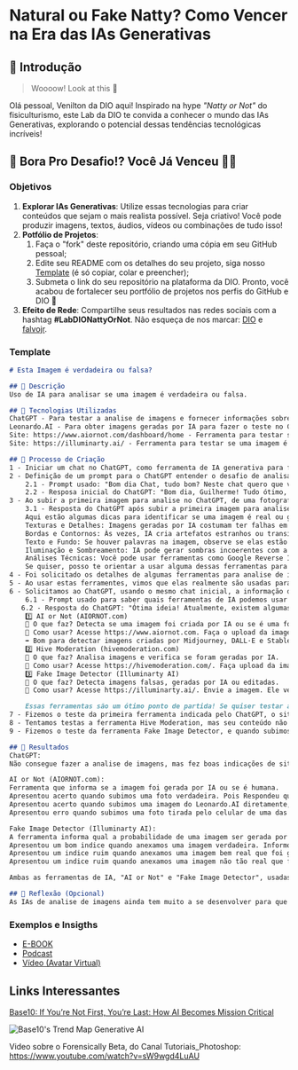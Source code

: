# Natural ou Fake Natty? Como Vencer na Era das IAs Generativas

## 🚀 Introdução

> Woooow! Look at this 👀

Olá pessoal, Venilton da DIO aqui! Inspirado na hype _"Natty or Not"_ do fisiculturismo, este Lab da DIO te convida a conhecer o mundo das IAs Generativas, explorando o potencial dessas tendências tecnológicas incríveis!

## 🎯 Bora Pro Desafio!? Você Já Venceu 💪🤓

### Objetivos

1. **Explorar IAs Generativas**: Utilize essas tecnologias para criar conteúdos que sejam o mais realista possível. Seja criativo! Você pode produzir imagens, textos, áudios, vídeos ou combinações de tudo isso!
1. **Potfólio de Projetos**:
    1. Faça o "fork" deste repositório, criando uma cópia em seu GitHub pessoal;
    2. Edite seu README com os detalhes do seu projeto, siga nosso [Template](#template) (é só copiar, colar e preencher);
    3. Submeta o link do seu repositório na plataforma da DIO. Pronto, você acabou de fortalecer seu portfólio de projetos nos perfis do GitHub e DIO 🚀
1. **Efeito de Rede**: Compartilhe seus resultados nas redes sociais com a hashtag **#LabDIONattyOrNot**. Não esqueça de nos marcar: [DIO](https://www.linkedin.com/school/dio-makethechange) e [falvojr](https://www.linkedin.com/in/falvojr).

### Template

```markdown
# Esta Imagem é verdadeira ou falsa?

## 📒 Descrição
Uso de IA para analisar se uma imagem é verdadeira ou falsa.

## 🤖 Tecnologias Utilizadas
ChatGPT - Para testar a analise de imagens e fornecer informações sobre ferramentas e outras IAs
Leonardo.AI - Para obter imagens geradas por IA para fazer o teste no ChatGPT e outras ferramentas
Site: https://www.aiornot.com/dashboard/home - Ferramenta para testar se uma imagem é verdadeira ou não.
Site: https://illuminarty.ai/ - Ferramenta para testar se uma imagem é verdadeira ou não.

## 🧐 Processo de Criação
1 - Iniciar um chat no ChatGPT, como ferramenta de IA generativa para fazer a analise de imagens (porque o chat tem esta opção de analise quando vamos digitar um prompt inicialmente)
2 - Definição de um prompt para o ChatGPT entender o desafio de analisar se uma imagem é verdadeira ou falsa.
    2.1 - Prompt usado: "Bom dia Chat, tudo bom? Neste chat quero que você use sua visão computacional para apurar se uma imagem é verdadeira ou falsa. Verdadeiro é quando a imagem é uma fotografia real, sem filtro ou adulteração, e esta fotografia real pode ser de lugares, pessoas ou objetos ou uma mistura deles. Falsa é quando a imagem é uma fotografia com filtro que alterou sua realidade, uma fotografia gerada por IA, cartoons, desenhos e qualquer imagem que não seja uma fotografia real. Podemos começar?"
    2.2 - Resposa inicial do ChatGPT: "Bom dia, Guilherme! Tudo ótimo, e com você? Esse desafio parece interessante! Você pode me enviar uma imagem, e eu analisarei se ela é verdadeira ou falsa de acordo com os critérios que você estabeleceu."
3 - Ao subir a primeira imagem para analise no ChatGPT, de uma fotografia verdadeira (minha foto de perfil no linkedin), o ChatGPT já respondeu que não é capaz de fazer uma analise de imagens diretamente (contradizendo o seu informe anterior onde deu o aceite para o desafio), em seguida ele informou algumas dicas para analisar se uma imagem é real ou não e disse que poderia indicar algumas ferramentas para tal.
    3.1 - Resposta do ChatGPT após subir a primeira imagem para analise: "Atualmente, não consigo realizar análise direta de imagens para determinar se são verdadeiras ou falsas. No entanto, posso te orientar sobre como verificar isso.
    Aqui estão algumas dicas para identificar se uma imagem é real ou gerada/modificada:
    Texturas e Detalhes: Imagens geradas por IA costumam ter falhas em mãos, olhos, dentes e simetria facial.
    Bordas e Contornos: Às vezes, IA cria artefatos estranhos ou transições de cores que parecem "borradas".
    Texto e Fundo: Se houver palavras na imagem, observe se elas estão deformadas ou ilegíveis.
    Iluminação e Sombreamento: IA pode gerar sombras incoerentes com a luz da cena.
    Análises Técnicas: Você pode usar ferramentas como Google Reverse Image Search ou sites como Forensically para ver metadados da imagem.
    Se quiser, posso te orientar a usar alguma dessas ferramentas para verificar se a imagem é real. Quer tentar?"
4 - Foi solicitado os detalhes de algumas ferramentas para analise de imagem, e o ChatGPT indicou algumas (Ex: Google Reverse Image Search, Forensically, FotoForensics)
5 - Ao usar estas ferramentes, vimos que elas realmente são usadas para analisar se uma imagem já apareceu na internet (No caso do Google Reverse Image Search, ele analisa se a imagem está associada a banco de imagens ou geração de IA ou deepfake) ou fazem a analise forense da imagem (No caso do Forensically). Mesmo assim não são ferramentas que dizem diretamenta se uma imagem é falsa ou verdadeira como IA generativa.
6 - Solicitamos ao ChatGPT, usando o mesmo chat inicial, a informação de ferramentas de IA que podem informar se uma imagem é verdadeira ou falsa.
    6.1 - Prompt usado para saber quais ferramentas de IA podemos usar para nosso desafio: "As ferramentas que você indicou são interessantes, mas elas são úteis para uma analise de fotos mais profunda. Sendo assim, eu queria alguma orientação sobre IAs que podem fazer este tipo de trabalho que pedi para você no inicio, você pode me indicar alguma?"
   6.2 - Resposta do ChatGPT: "Ótima ideia! Atualmente, existem algumas IAs que podem analisar imagens e identificar se são reais ou geradas por IA. Aqui estão algumas das mais eficazes:
    1️⃣ AI or Not (AIORNOT.com)
    🔹 O que faz? Detecta se uma imagem foi criada por IA ou se é uma fotografia real.
    🔹 Como usar? Acesse https://www.aiornot.com. Faça o upload da imagem e aguarde a análise. O site dirá se a imagem é gerada por IA ou não.
    ➡ Bom para detectar imagens criadas por Midjourney, DALL·E e Stable Diffusion.
    2️⃣ Hive Moderation (hivemoderation.com)
    🔹 O que faz? Analisa imagens e verifica se foram geradas por IA.
    🔹 Como usar? Acesse https://hivemoderation.com/. Faça upload da imagem. A IA indica se a imagem foi criada artificialmente. ➡ Bom para detectar manipulações e deepfakes.
    3️⃣ Fake Image Detector (Illuminarty AI)
    🔹 O que faz? Detecta imagens falsas, geradas por IA ou editadas.
    🔹 Como usar? Acesse https://illuminarty.ai/. Envie a imagem. Ele verifica se há sinais de manipulação digital. ➡ Útil para deepfakes e edições sofisticadas.

    Essas ferramentas são um ótimo ponto de partida! Se quiser testar alguma, me avise e podemos interpretar os resultados juntos."
7 - Fizemos o teste da primeira ferramenta indicada pelo ChatGPT, o site AI or Not (AIORNOT.com), e a ferramenta realmente faz a analise se uma imagem é verdadeira (Likely Human) ou falsa (Likely AI generated).
8 - Tentamos testas a ferramenta Hive Moderation, mas seu conteúdo não estava disponível gratuitamente.
9 - Fizemos o teste da ferramenta Fake Image Detector, e quando subimos uma imagem neste site ele responde qual é a probabilidade da imagem ter sido gerada por IA (Ex: AI Probability 55,9%).

## 🚀 Resultados
ChatGPT:
Não consegue fazer a analise de imagens, mas fez boas indicações de sites com IA que podem auxiliar neste desafio.

AI or Not (AIORNOT.com):
Ferramenta que informa se a imagem foi gerada por IA ou se é humana.
Apresentou acerto quando subimos uma foto verdadeira. Pois Respondeu que era humana.
Apresentou acerto quando subimos uma imagem do Leonardo.AI diretamente, pois informou que a imagem era gerada por IA.
Apresentou erro quando subimos uma foto tirada pelo celular de uma das imagem gerada por IA no site do Leonardo.AI, pois respondeu que era humana. (tirar foto de imagens falsas pode burlar sua analise como IA).

Fake Image Detector (Illuminarty AI):
A ferramenta informa qual a probabilidade de uma imagem ser gerada por IA.
Apresentou um bom indice quando anexamos uma imagem verdadeira. Informou a probabilidade de 5% de ser gerada por IA.
Apresentou um indice ruim quando anexamos uma imagem bem real que foi gerada pelo Leonardo.AI. Informou a probabilidade de 15% de ser gerada por IA.
Apresentou um indice ruim quando anexamos uma imagem não tão real que foi gerada pelo Leonardo.AI. Informou a probabilidade de 55% de ser gerada por IA. (poderia ter informado uma probabilidade maior).

Ambas as ferramentas de IA, "AI or Not" e "Fake Image Detector", usadas no desafio tiveram os seus prós e contras, mas atendem a demanda minima do desafio proposto.

## 💭 Reflexão (Opcional)
As IAs de analise de imagens ainda tem muito a se desenvolver para que tenhamos uma ferramenta de IA generativa que tenha uma precisão maior em suas analises.
```

### Exemplos e Insigths

- [E-BOOK](/exemplos/E-BOOK.md)
- [Podcast](/exemplos/PODCAST.md)
- [Vídeo (Avatar Virtual)](/exemplos/VIDEO.md)

## Links Interessantes

[Base10: If You’re Not First, You’re Last: How AI Becomes Mission Critical](https://base10.vc/post/generative-ai-mission-critical/)

![Base10's Trend Map Generative AI](https://github.com/digitalinnovationone/lab-natty-or-not/assets/730492/f4df26e8-f8f7-4419-8252-c69d73ea930c)

Video sobre o Forensically Beta, do Canal Tutoriais_Photoshop: https://www.youtube.com/watch?v=sW9wgd4LuAU
